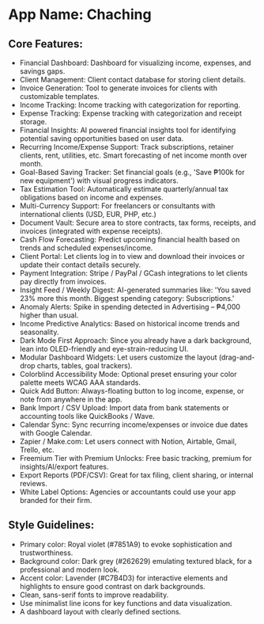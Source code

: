 # **App Name**: Chaching

## Core Features:

- Financial Dashboard: Dashboard for visualizing income, expenses, and savings gaps.
- Client Management: Client contact database for storing client details.
- Invoice Generation: Tool to generate invoices for clients with customizable templates.
- Income Tracking: Income tracking with categorization for reporting.
- Expense Tracking: Expense tracking with categorization and receipt storage.
- Financial Insights: AI powered financial insights tool for identifying potential saving opportunities based on user data.
- Recurring Income/Expense Support: Track subscriptions, retainer clients, rent, utilities, etc. Smart forecasting of net income month over month.
- Goal-Based Saving Tracker: Set financial goals (e.g., 'Save ₱100k for new equipment') with visual progress indicators.
- Tax Estimation Tool: Automatically estimate quarterly/annual tax obligations based on income and expenses.
- Multi-Currency Support: For freelancers or consultants with international clients (USD, EUR, PHP, etc.)
- Document Vault: Secure area to store contracts, tax forms, receipts, and invoices (integrated with expense receipts).
- Cash Flow Forecasting: Predict upcoming financial health based on trends and scheduled expenses/income.
- Client Portal: Let clients log in to view and download their invoices or update their contact details securely.
- Payment Integration: Stripe / PayPal / GCash integrations to let clients pay directly from invoices.
- Insight Feed / Weekly Digest: AI-generated summaries like: 'You saved 23% more this month. Biggest spending category: Subscriptions.'
- Anomaly Alerts: Spike in spending detected in Advertising – ₱4,000 higher than usual.
- Income Predictive Analytics: Based on historical income trends and seasonality.
- Dark Mode First Approach: Since you already have a dark background, lean into OLED-friendly and eye-strain-reducing UI.
- Modular Dashboard Widgets: Let users customize the layout (drag-and-drop charts, tables, goal trackers).
- Colorblind Accessibility Mode: Optional preset ensuring your color palette meets WCAG AAA standards.
- Quick Add Button: Always-floating button to log income, expense, or note from anywhere in the app.
- Bank Import / CSV Upload: Import data from bank statements or accounting tools like QuickBooks / Wave.
- Calendar Sync: Sync recurring income/expenses or invoice due dates with Google Calendar.
- Zapier / Make.com: Let users connect with Notion, Airtable, Gmail, Trello, etc.
- Freemium Tier with Premium Unlocks: Free basic tracking, premium for insights/AI/export features.
- Export Reports (PDF/CSV): Great for tax filing, client sharing, or internal reviews.
- White Label Options: Agencies or accountants could use your app branded for their firm.

## Style Guidelines:

- Primary color: Royal violet (#7851A9) to evoke sophistication and trustworthiness.
- Background color: Dark grey (#262629) emulating textured black, for a professional and modern look.
- Accent color: Lavender (#C7B4D3) for interactive elements and highlights to ensure good contrast on dark backgrounds.
- Clean, sans-serif fonts to improve readability.
- Use minimalist line icons for key functions and data visualization.
- A dashboard layout with clearly defined sections.